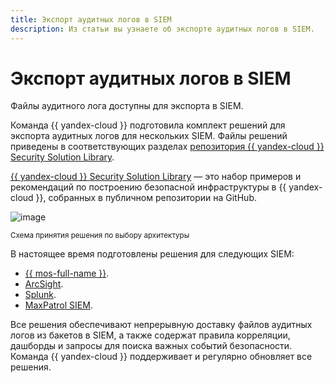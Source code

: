 ```yaml
---
title: Экспорт аудитных логов в SIEM
description: Из статьи вы узнаете об экспорте аудитных логов в SIEM.
---
```


# Экспорт аудитных логов в SIEM



Файлы аудитного лога доступны для экспорта в SIEM.

Команда {{ yandex-cloud }} подготовила комплект решений для экспорта аудитных логов для нескольких SIEM. Файлы решений приведены в соответствующих разделах [репозитория {{ yandex-cloud }} Security Solution Library](https://github.com/yandex-cloud-examples/yc-security-solutions-library).

[{{ yandex-cloud }} Security Solution Library](/solutions/security-solution-library) — это набор примеров и рекомендаций по построению безопасной инфраструктуры в {{ yandex-cloud }}, собранных в публичном репозитории на GitHub.

![image](../../_assets/audit-trails/export-siem.svg)

<small>Схема принятия решения по выбору архитектуры</small>

В настоящее время подготовлены решения для следующих SIEM:
* [{{ mos-full-name }}](../tutorials/trails-logs-opensearch.md).
* [ArcSight](../tutorials/export-logs-to-arcsight.md).
* [Splunk](../tutorials/export-logs-to-splunk.md).
* [MaxPatrol SIEM](../tutorials/maxpatrol.md).

Все решения обеспечивают непрерывную доставку файлов аудитных логов из бакетов в SIEM, а также содержат правила корреляции, дашборды и запросы для поиска важных событий безопасности. Команда {{ yandex-cloud }} поддерживает и регулярно обновляет все решения.
